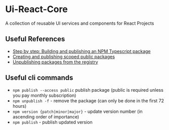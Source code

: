 # Ui-React-Core
A collection of reusable UI services and components for React Projects

## Useful References

- [Step by step: Building and publishing an NPM Typescript package](https://itnext.io/step-by-step-building-and-publishing-an-npm-typescript-package-44fe7164964c)
- [Creating and publishing scoped public packages](https://docs.npmjs.com/creating-and-publishing-scoped-public-packages)
- [Unpublishing packages from the registry](https://docs.npmjs.com/unpublishing-packages-from-the-registry)

## Useful cli commands

- `npm publish --access public` publish package (public is required unless you pay monthly subscription)
- `npm unpublish -f` - remove the package (can only be done in the first 72 hours)
- `npm version {patch|minor|major}` - update version number (in ascending order of importance)
- `npm publish` - publish updated version